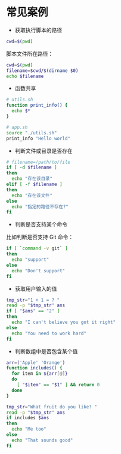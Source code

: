 # 常见案例

- 获取执行脚本的路径

```bash
cwd=$(pwd)
```

脚本文件所在路径：

```bash
cwd=$(pwd)
filename=$cwd/$(dirname $0)
echo $filename
```

- 函数共享

```bash
# utils.sh
function print_info() {
  echo $*
}

# app.sh
source "./utils.sh"
print_info "Hello world"
```

- 判断文件或目录是否存在

```bash
# filename=/path/to/file
if [ -d $filename ]
then
  echo "存在该目录"
elif [ -f $filename ]
then
  echo "存在该文件"
else
  echo "指定的路径不存在?"
fi
```

- 判断是否支持某个命令

比如判断是否支持 Git 命令：

```bash
if [ `command -v git` ]
then
  echo "support"
else
  echo "Don't support"
fi
```

- 获取用户输入的值

```bash
tmp_str="1 + 1 = ? "
read -p "$tmp_str" ans
if [ "$ans" == "2" ]
then
  echo "I can't believe you got it right"
else
  echo "You need to work hard"
fi
```

- 判断数组中是否包含某个值

```bash
arr=('Apple' 'Orange')
function includes() {
  for item in ${arr[@]}
  do
    [ "$item" == "$1" ] && return 0
  done
}

tmp_str="What fruit do you like? "
read -p "$tmp_str" ans
if includes $ans
then
  echo "Me too"
else
  echo "That sounds good"
fi
```
